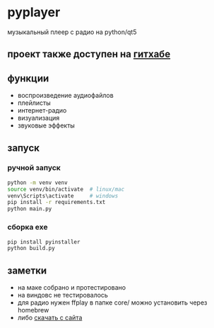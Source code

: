 # pyplayer

музыкальный плеер с радио на python/qt5

## проект также доступен на [гитхабе](https://github.com/mazazyrik/pyplayer)

## функции
- воспроизведение аудиофайлов
- плейлисты
- интернет-радио
- визуализация
- звуковые эффекты

## запуск

### ручной запуск
```bash
python -m venv venv
source venv/bin/activate  # linux/mac
venv\Scripts\activate     # windows
pip install -r requirements.txt
python main.py
```

### сборка exe
```bash
pip install pyinstaller
python build.py
```

## заметки
- на маке собрано и протестировано
- на виндовс не тестировалось
- для радио нужен ffplay в папке core/ можно установить через homebrew 
- либо [скачать с сайта](https://ffmpeg.org/download.html) 